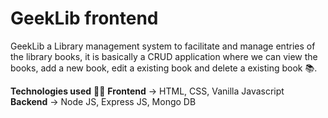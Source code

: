 # GeekLib frontend
GeekLib a Library management system to facilitate and manage entries of the library books, it is basically a CRUD application where we can view the books, add a new book, edit a existing book and delete a existing book 📚.

**Technologies used** 🧑‍💻
**Frontend** -> HTML, CSS, Vanilla Javascript <br /> 
**Backend** -> Node JS, Express JS, Mongo DB 
